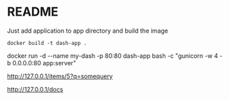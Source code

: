 # README

Just add application to app directory and build the image

```docker build -t dash-app .```

docker run -d --name my-dash -p 80:80 dash-app bash -c "gunicorn -w 4 -b 0.0.0.0:80 app:server"

http://127.0.0.1/items/5?q=somequery 

http://127.0.0.1/docs